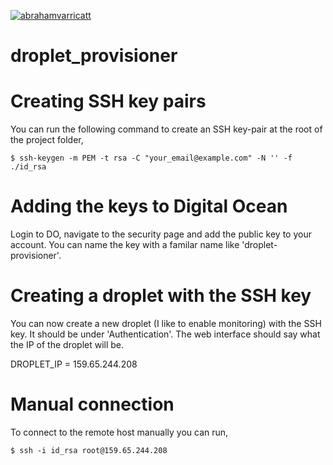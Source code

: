 [![abrahamvarricatt](https://circleci.com/gh/abrahamvarricatt/droplet_provisioner.svg?style=shield)](https://app.circleci.com/pipelines/github/abrahamvarricatt/droplet_provisioner)

# droplet_provisioner


# Creating SSH key pairs

You can run the following command to create an SSH key-pair at the root of the 
project folder,

```
$ ssh-keygen -m PEM -t rsa -C "your_email@example.com" -N '' -f ./id_rsa
```

# Adding the keys to Digital Ocean

Login to DO, navigate to the security page and add the public key to your 
account. You can name the key with a familar name like 'droplet-provisioner'.

# Creating a droplet with the SSH key

You can now create a new droplet (I like to enable monitoring) with the SSH key.
It should be under 'Authentication'. The web interface should say what the IP
of the droplet will be. 

DROPLET_IP = 159.65.244.208

# Manual connection

To connect to the remote host manually you can run,

```
$ ssh -i id_rsa root@159.65.244.208
```
